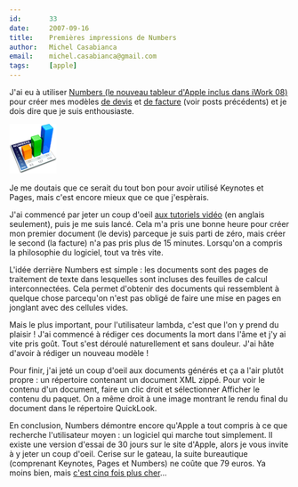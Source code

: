 ```yaml
---
id:       33
date:     2007-09-16
title:    Premières impressions de Numbers
author:   Michel Casabianca
email:    michel.casabianca@gmail.com
tags:     [apple]
---
```


J'ai eu à utiliser [Numbers (le nouveau tableur d'Apple inclus dans iWork 08)](http://www.apple.com/fr/iwork/numbers/) pour créer mes modèles [de devis](#Mod_le_de_devis_avec_Numbers) et [de facture](#Mod_le_de_facture_avec_Numbers) (voir posts précédents) et je dois dire que je suis enthousiaste.

<!--more-->

![](icon-numbers.png)

Je me doutais que ce serait du tout bon pour avoir utilisé Keynotes et Pages, mais c'est encore mieux que ce que j'espèrais.

J'ai commencé par jeter un coup d'oeil [aux tutoriels vidéo](http://www.apple.com/iwork/tutorials/#numbers-hero) (en anglais seulement), puis je me suis lancé. Cela m'a pris une bonne heure pour créer mon premier document (le devis) parceque je suis parti de zéro, mais créer le second (la facture) n'a pas pris plus de 15 minutes. Lorsqu'on a compris la philosophie du logiciel, tout va très vite.

L'idée derrière Numbers est simple : les documents sont des pages de traitement de texte dans lesquelles sont incluses des feuilles de calcul interconnectées. Cela permet d'obtenir des documents qui ressemblent à quelque chose parcequ'on n'est pas obligé de faire une mise en pages en jonglant avec des cellules vides.

Mais le plus important, pour l'utilisateur lambda, c'est que l'on y prend du plaisir ! J'ai commencé à rédiger ces documents la mort dans l'âme et j'y ai vite pris goût. Tout s'est déroulé naturellement et sans douleur. J'ai hâte d'avoir à rédiger un nouveau modèle !

Pour finir, j'ai jeté un coup d'oeil aux documents générés et ça a l'air plutôt propre : un répertoire contenant un document XML zippé. Pour voir le contenu d'un document, faire un clic droit et sélectionner Afficher le contenu du paquet. On a même droit à une image montrant le rendu final du document dans le répertoire QuickLook.

En conclusion, Numbers démontre encore qu'Apple a tout compris à ce que recherche l'utilisateur moyen : un logiciel qui marche tout simplement. Il existe une version d'essai de 30 jours sur le site d'Apple, alors je vous invite à y jeter un coup d'oeil. Cerise sur le gateau, la suite bureautique (comprenant Keynotes, Pages et Numbers) ne coûte que 79 euros. Ya moins bien, mais [c'est cinq fois plus cher](http://office.microsoft.com/fr-fr/support/premiers-pas-avec-microsoft-office-2007-FX010105508.aspx)...

